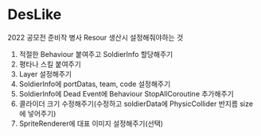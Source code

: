 # DesLike
2022 공모전 준비작
병사 Resour 생산시 설정해줘야하는 것
1. 적절한 Behaviour 붙여주고 SoldierInfo 할당해주기
2. 평타나 스킬 붙여주기
3. Layer 설정해주기
4. SoldierInfo에 portDatas, team, code 설정해주기
5. SoldierInfo에 Dead Event에 Behaviour StopAllCoroutine 추가해주기
6. 콜라이더 크기 수정해주기(수정하고 soldierData에 PhysicCollider 반지름 size에 넣어주기)
7. SpriteRenderer에 대표 이미지 설정해주기(선택)
